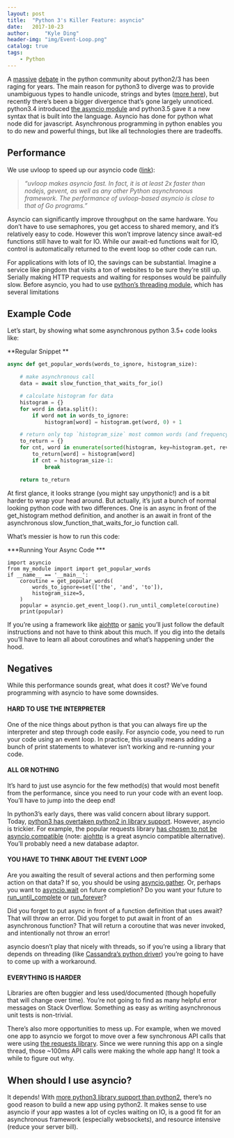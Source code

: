 ```yaml
---
layout: post
title:  "Python 3's Killer Feature: asyncio"
date:   2017-10-23
author:     "Kyle Ding"
header-img: "img/Event-Loop.png"
catalog: true
tags:
    - Python
---
```


A [massive](https://news.ycombinator.com/item?id=12829759) [debate](https://news.ycombinator.com/item?id=13722852) in the python community about python2/3 has been raging for years. The main reason for python3 to diverge was to provide unambiguous types to handle unicode, strings and bytes ([more here](https://news.ycombinator.com/item?id=10752028)), but recently there’s been a bigger divergence that’s gone largely unnoticed. python3.4 introduced [the asyncio module](https://docs.python.org/3/library/asyncio.html) and python3.5 gave it a new syntax that is built into the language. Asyncio has done for python what node did for javascript. Asynchronous programming in python enables you to do new and powerful things, but like all technologies there are tradeoffs.


## **Performance**

We use uvloop to speed up our asyncio code ([link](https://magic.io/blog/uvloop-blazing-fast-python-networking/)):

> *“uvloop makes asyncio fast. In fact, it is at least 2x faster than nodejs, gevent, as well as any other Python asynchronous framework. The performance of uvloop-based asyncio is close to that of Go programs.”*

Asyncio can significantly improve throughput on the same hardware. You don’t have to use semaphores, you get access to shared memory, and it’s relatively easy to code. However this won’t improve latency since await-ed functions still have to wait for IO. While our await-ed functions wait for IO, control is automatically returned to the event loop so other code can run.

For applications with lots of IO, the savings can be substantial. Imagine a service like pingdom that visits a ton of websites to be sure they’re still up. Serially making HTTP requests and waiting for responses would be painfully slow. Before asyncio, you had to use [python’s threading module](https://docs.python.org/3/library/threading.html), which has several limitations

 

## **Example Code**

Let’s start, by showing what some asynchronous python 3.5+ code looks like:


**Regular Snippet **

```python
async def get_popular_words(words_to_ignore, histogram_size):

    # make asynchronous call
    data = await slow_function_that_waits_for_io()

    # calculate histogram for data
    histogram = {}
    for word in data.split():
        if word not in words_to_ignore:
            histogram[word] = histogram.get(word, 0) + 1

    # return only top `histogram_size` most common words (and frequency)
    to_return = {}
    for cnt, word in enumerate(sorted(histogram, key=histogram.get, reverse=True)):
        to_return[word] = histogram[word]
        if cnt = histogram_size-1:
            break

    return to_return
```

 

At first glance, it looks strange (you might say unpythonic!) and is a bit harder to wrap your head around. But actually, it’s just a bunch of normal looking python code with two differences. One is an async in front of the get_histogram method definition, and another is an await in front of the asynchronous slow_function_that_waits_for_io function call.

What’s messier is how to run this code:

**\*Running Your Async Code ***

```
import asyncio
from my_module import import get_popular_words
if __name__ == '__main__':
    coroutine = get_popular_words(
        words_to_ignore=set(['the', 'and', 'to']),
        histogram_size=5,
    )
    popular = asyncio.get_event_loop().run_until_complete(coroutine)
    print(popular)
```

 

If you’re using a framework like [aiohttp](http://aiohttp.readthedocs.io/en/stable/) or [sanic](https://github.com/channelcat/sanic) you’ll just follow the default instructions and not have to think about this much. If you dig into the details you’ll have to learn all about coroutines and what’s happening under the hood.

 

## Negatives

While this performance sounds great, what does it cost? We’ve found programming with asyncio to have some downsides.

 

#### HARD TO USE THE INTERPRETER

One of the nice things about python is that you can always fire up the interpreter and step through code easily. For asyncio code, you need to run your code using an event loop. In practice, this usually means adding a bunch of print statements to whatever isn’t working and re-running your code.

 

#### ALL OR NOTHING

It’s hard to just use asyncio for the few method(s) that would most benefit from the performance, since you need to run your code with an event loop. You’ll have to jump into the deep end!

In python3’s early days, there was valid concern about library support. Today, [python3 has overtaken python2 in library support](https://news.ycombinator.com/item?id=11246662). However, asyncio is trickier. For example, the popular requests library [has chosen to not be asyncio compatible](https://github.com/kennethreitz/requests/issues/2801) (note: [aiohttp](http://aiohttp.readthedocs.io/en/stable/) is a great asyncio compatible alternative). You’ll probably need a new database adaptor.

 

#### YOU HAVE TO THINK ABOUT THE EVENT LOOP

Are you awaiting the result of several actions and then performing some action on that data? If so, you should be using [asyncio.gather](https://docs.python.org/3/library/asyncio-task.html#asyncio.gather). Or, perhaps you want to [asyncio.wait](https://docs.python.org/3/library/asyncio-task.html#asyncio.wait) on future completion? Do you want your future to [run_until_complete](https://docs.python.org/3/library/asyncio-eventloop.html#asyncio.AbstractEventLoop.run_until_complete) or [run_forever](https://docs.python.org/3/library/asyncio-eventloop.html#asyncio.AbstractEventLoop.run_forever)?

Did you forget to put async in front of a function definition that uses await? That will throw an error. Did you forget to put await in front of an asynchronous function? That will return a coroutine that was never invoked, and intentionally not throw an error!

asyncio doesn’t play that nicely with threads, so if you’re using a library that depends on threading (like [Cassandra’s python driver](https://groups.google.com/a/lists.datastax.com/forum/#!topic/python-driver-user/jVktrQCMd3k)) you’re going to have to come up with a workaround.

 

#### EVERYTHING IS HARDER

Libraries are often buggier and less used/documented (though hopefully that will change over time). You’re not going to find as many helpful error messages on Stack Overflow. Something as easy as writing asynchronous unit tests is non-trivial.

There’s also more opportunities to mess up. For example, when we moved one app to asyncio we forgot to move over a few synchronous API calls that were using [the requests library](http://docs.python-requests.org/en/master/). Since we were running this app on a single thread, those ~100ms API calls were making the whole app hang! It took a while to figure out why.

 

## When should I use asyncio?

It depends! With [more python3 library support than python2](https://news.ycombinator.com/item?id=11246662), there’s no good reason to build a new app using python2. It makes sense to use asyncio if your app wastes a lot of cycles waiting on IO, is a good fit for an asynchronous framework (especially websockets), and resource intensive (reduce your server bill).
